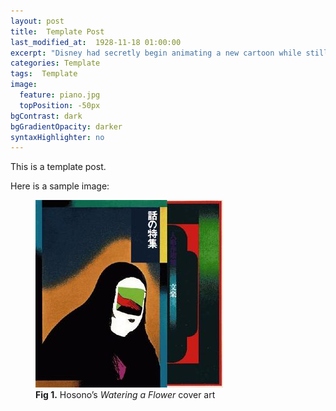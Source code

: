 ```yaml
---
layout: post
title:  Template Post
last_modified_at:  1928-11-18 01:00:00
excerpt: "Disney had secretly begin animating a new cartoon while still under contract with Universal..."
categories: Template
tags:  Template
image:
  feature: piano.jpg
  topPosition: -50px
bgContrast: dark
bgGradientOpacity: darker
syntaxHighlighter: no
---
```

This is a template post.

Here is a sample image:

<figure>
  <img src="/assets/images/wateringaflowercover.jpg">
  <figcaption><b>Fig 1.</b> Hosono’s <i>Watering a Flower</i> cover art</figcaption>
</figure>
